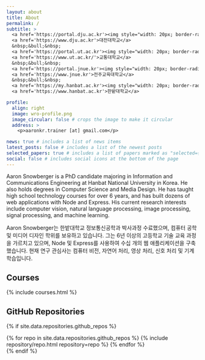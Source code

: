 ```yaml
---
layout: about
title: About
permalink: /
subtitle: >
  <a href='https://portal.dju.ac.kr'><img style="width: 20px; border-radius: 50%; margin-right: 2px;" src="/assets/img/dju-logo.png" /></a>
  <a href='https://www.dju.ac.kr'>대전대학교</a>
  &nbsp;&bull;&nbsp;
  <a href='https://portal.ut.ac.kr'><img style="width: 20px; border-radius: 50%; margin-right: 2px;" src="/assets/img/ut-logo.jpg" /></a>
  <a href='https://www.ut.ac.kr/'>교통대학교</a>
  &nbsp;&bull;&nbsp;
  <a href='https://portal.jnue.kr'><img style="width: 20px; border-radius: 50%; margin-right: 2px;" src="/assets/img/jnue-logo.jpg" /></a>
  <a href='https://www.jnue.kr'>전주교육대학교</a>
  &nbsp;&bull;&nbsp;
  <a href='https://my.hanbat.ac.kr'><img style="width: 20px; border-radius: 50%; margin-right: 2px;" src="/assets/img/hanbat-logo.jpg" /></a>
  <a href='https://www.hanbat.ac.kr'>한밭대학교</a>

profile:
  align: right
  image: wro-profile.png
  image_circular: false # crops the image to make it circular
  address: >
    <p>aaronkr.trainer [at] gmail.com</p>

news: true # includes a list of news items
latest_posts: false # includes a list of the newest posts
selected_papers: true # includes a list of papers marked as "selected={true}"
social: false # includes social icons at the bottom of the page
---
```


Aaron Snowberger is a PhD candidate majoring in Information and Communications Engineering at Hanbat National University in Korea. He also holds degrees in Computer Science and Media Design. He has taught high school technology courses for over 6 years, and has built dozens of web applications with Node and Express. His current research interests include computer vision, natural language processing, image processing, signal processing, and machine learning.

Aaron Snowberger는 한밭대학교 정보통신공학과 박사과정 수료했으며, 컴퓨터 공학 및 미디어 디자인 학위를 보유하고 있습니다. 그는 6년 이상의 고등학교 기술 교육 과정을 가르치고 있으며, Node 및 Express를 사용하여 수십 개의 웹 애플리케이션을 구축했습니다. 현재 연구 관심사는 컴퓨터 비전, 자연어 처리, 영상 처리, 신호 처리 및 기계 학습입니다.

## Courses

{% include courses.html %}

## GitHub Repositories

{% if site.data.repositories.github_repos %}

<div class="repositories d-flex flex-wrap flex-md-row flex-column justify-content-between align-items-center">
  {% for repo in site.data.repositories.github_repos %}
    {% include repository/repo.html repository=repo %}
  {% endfor %}
</div>
{% endif %}
